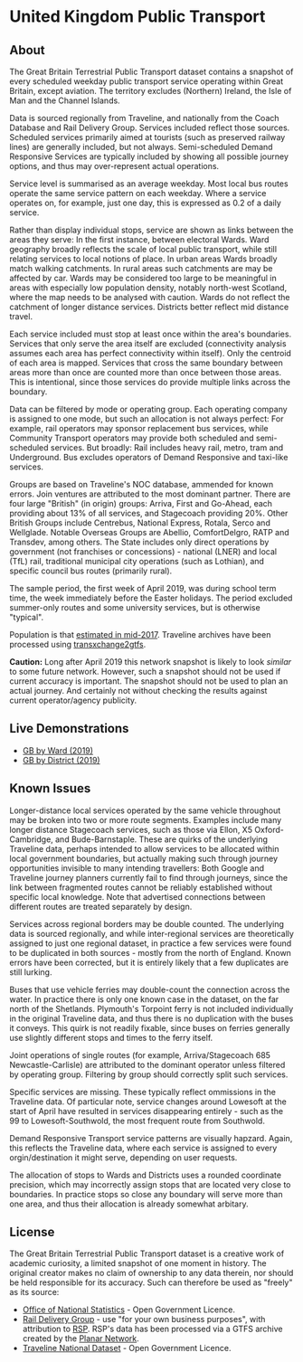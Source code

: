 # United Kingdom Public Transport

## About

The Great Britain Terrestrial Public Transport dataset contains a snapshot of every scheduled weekday public transport service operating within Great Britain, except aviation. The territory excludes (Northern) Ireland, the Isle of Man and the Channel Islands.

Data is sourced regionally from Traveline, and nationally from the Coach Database and Rail Delivery Group. Services included reflect those sources. Scheduled services primarily aimed at tourists (such as preserved railway lines) are generally included, but not always. Semi-scheduled Demand Responsive Services are typically included by showing all possible journey options, and thus may over-represent actual operations.

Service level is summarised as an average weekday. Most local bus routes operate the same service pattern on each weekday. Where a service operates on, for example, just one day, this is expressed as 0.2 of a daily service.

Rather than display individual stops, service are shown as links between the areas they serve: In the first instance, between electoral Wards. Ward geography broadly reflects the scale of local public transport, while still relating services to local notions of place. In urban areas Wards broadly match walking catchments. In rural areas such catchments are may be affected by car. Wards may be considered too large to be meaningful in areas with especially low population density, notably north-west Scotland, where the map needs to be analysed with caution. Wards do not reflect the catchment of longer distance services. Districts better reflect mid distance travel.

Each service included must stop at least once within the area's boundaries. Services that only serve the area itself are excluded (connectivity analysis assumes each area has perfect connectivity within itself). Only the centroid of each area is mapped. Services that cross the same boundary between areas more than once are counted more than once between those areas. This is intentional, since those services do provide multiple links across the boundary.

Data can be filtered by mode or operating group. Each operating company is assigned to one mode, but such an allocation is not always perfect: For example, rail operators may sponsor replacement bus services, while Community Transport operators may provide both scheduled and semi-scheduled services. But broadly: Rail includes heavy rail, metro, tram and Underground. Bus excludes operators of Demand Responsive and taxi-like services.

Groups are based on Traveline's NOC database, ammended for known errors. Join ventures are attributed to the most dominant partner. There are four large "British" (in origin) groups: Arriva, First and Go-Ahead, each providing about 13% of all services, and Stagecoach providing 20%. Other British Groups include Centrebus, National Express, Rotala, Serco and Wellglade. Notable Overseas Groups are Abellio, ComfortDelgro, RATP and Transdev, among others. The State includes only direct operations by government (not franchises or concessions) - national (LNER) and local (TfL) rail, traditional municipal city operations (such as Lothian), and specific council bus routes (primarily rural).

The sample period, the first week of April 2019, was during school term time, the week immediately before the Easter holidays. The period excluded summer-only routes and some university services, but is otherwise "typical".

Population is that [estimated in mid-2017](https://www.ons.gov.uk/peoplepopulationandcommunity/populationandmigration/populationestimates/datasets/wardlevelmidyearpopulationestimatesexperimental). Traveline archives have been processed using [transxchange2gtfs](https://github.com/planarnetwork/transxchange2gtfs).

**Caution:** Long after April 2019 this network snapshot is likely to look _similar_ to some future network. However, such a snapshot should not be used if current accuracy is important. The snapshot should not be used to plan an actual journey. And certainly not without checking the results against current operator/agency publicity.

## Live Demonstrations

* [GB by Ward (2019)](https://timhowgego.github.io/Aquius/live/gb-pt-ward-2019/)
* [GB by District (2019)](https://timhowgego.github.io/Aquius/live/gb-pt-district-2019/)

## Known Issues

Longer-distance local services operated by the same vehicle throughout may be broken into two or more route segments. Examples include many longer distance Stagecoach services, such as those via Ellon, X5 Oxford-Cambridge, and Bude-Barnstaple. These are quirks of the underlying Traveline data, perhaps intended to allow services to be allocated within local government boundaries, but actually making such through journey opportunities invisible to many intending travellers: Both Google and Traveline journey planners currently fail to find through journeys, since the link between fragmented routes cannot be reliably established without specific local knowledge. Note that advertised connections between different routes are treated separately by design.

Services across regional borders may be double counted. The underlying data is sourced regionally, and while inter-regional services are theoretically assigned to just one regional dataset, in practice a few services were found to be duplicated in both sources - mostly from the north of England. Known errors have been corrected, but it is entirely likely that a few duplicates are still lurking.

Buses that use vehicle ferries may double-count the connection across the water. In practice there is only one known case in the dataset, on the far north of the Shetlands. Plymouth's Torpoint ferry is not included individually in the original Traveline data, and thus there is no duplication with the buses it conveys. This quirk is not readily fixable, since buses on ferries generally use slightly different stops and times to the ferry itself.

Joint operations of single routes (for example, Arriva/Stagecoach 685 Newcastle-Carlisle) are attributed to the dominant operator unless filtered by operating group. Filtering by group should correctly split such services.

Specific services are missing. These typically reflect ommissions in the Traveline data. Of particular note, service changes around Lowesoft at the start of April have resulted in services disappearing entirely - such as the 99 to Lowesoft-Southwold, the most frequent route from Southwold.

Demand Responsive Transport service patterns are visually hapzard. Again, this reflects the Traveline data, where each service is assigned to every orgin/destination it might serve, depending on user requests.

The allocation of stops to Wards and Districts uses a rounded coordinate precision, which may incorrectly assign stops that are located very close to boundaries. In practice stops so close any boundary will serve more than one area, and thus their allocation is already somewhat arbitary.

## License

The Great Britain Terrestrial Public Transport dataset is a creative work of academic curiosity, a limited snapshot of one moment in history. The original creator makes no claim of ownership to any data therein, nor should be held responsible for its accuracy. Such can therefore be used as "freely" as its source:

* [Office of National Statistics](https://www.nationalarchives.gov.uk/doc/open-government-licence/version/3/) - Open Government Licence.
* [Rail Delivery Group](http://data.atoc.org/licence-restrictions) - use "for your own business purposes", with attribution to [RSP](https://www.raildeliverygroup.com/). RSP's data has been processed via a GTFS archive created by the [Planar Network](https://planar.network/projects/feeds).
* [Traveline National Dataset](https://www.travelinedata.org.uk/traveline-open-data/traveline-national-dataset/) - Open Government Licence.
